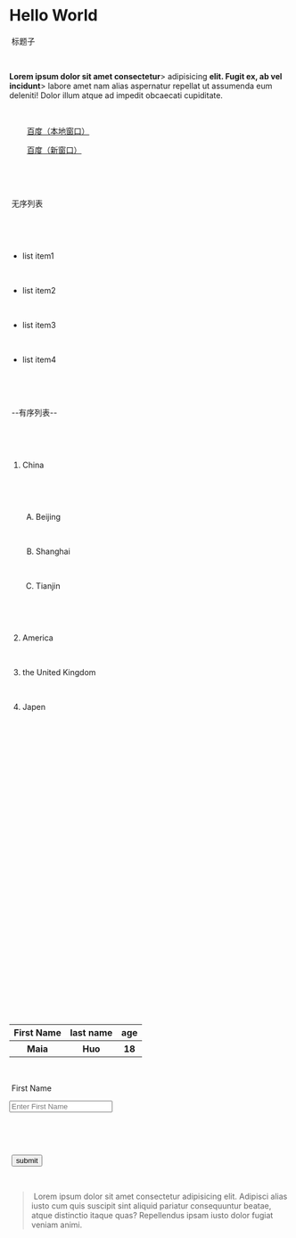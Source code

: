 <DOCTYPE html>

  <!DOCTYPE html>

  <html lang="en">

  <head>

        <meta charset="UTF-8">

        <meta http-equiv="X-UA-Compatible" content="IE=edge">

        <meta name="viewport" content="width=device-width, initial-scale=1.0">

​    <title>My First HTML File</title>

  </head>

  <body background="css .html\4800346.jpg">

​    <h1>Hello World</h1>

​    标题子<!--Lorem语句--->

        <p><b>Lorem ipsum dolor sit amet consectetur</b>> adipisicing <strong>elit. Fugit ex, ab vel incidunt</strong>> labore amet nam alias aspernatur repellat ut assumenda eum deleniti! Dolor illum atque ad impedit obcaecati cupiditate.

​    </p><!---<a href="http://www.baidu.com">百度（本地窗口） </a>-->

        <a href="http://www.baidu.com">百度（本地窗口） </a>

        <a href="http://www.baidu.com" target="_blank">百度（新窗口） </a>

<!--<a href="http://www.baidu.com" target="_blank">百度（新窗口） </a>-->

​    <br><!--br换行-->

​    <!--无序列表ul 内嵌li-->

​    无序列表

​    <ul>

​      <li>list item1</li>

​      <li>list item2</li>

​      <li>list item3</li>

​      <li>list item4</li>

​    </ul>

​    <!--有序列表ol-->

​    --有序列表--

​    <ol>

​      <li>China</li>

​        <ol type="A"><!--标号类型-->

​          <li>Beijing</li>

​          <li>Shanghai</li>

​          <li>Tianjin</li>

​        </ol>

​      <li>America</li>

​      <li>the United Kingdom</li>

​      <li>Japen</li>

​    </ol>

​    



  <!--表格--->

    <table>

​    <table>

<thead>

​      <tr><!--行-->

​        <th>First Name</th><!--列-->

​        <th>last name</th>

​        <th>age</th>

​      </tr>

​    </thead>

​    <tbody>

​      <tr>

​        <th>Maia</th>

​        <th>Huo</th>

​        <th>18</th>

​      </tr>

​    </tbody>

  </table>

  <!--表单--><!--label标签-->

  <form action="http://www.baidu.com"><!--提交到百度-->

        <div>

​      <label>First Name</label><!--标签-->

​      <input type="text" name="first name" placeholder="Enter First Name">

​            <!--以name=first name给服务器后端提交-->

​    </div>

​    <input type="submit" name="submit" value="submit"><!--按钮-->

  </form>

  <br>

  <blockquote>

​    Lorem ipsum dolor sit amet consectetur adipisicing elit. Adipisci alias iusto cum quis suscipit sint aliquid pariatur consequuntur beatae, atque distinctio itaque quas? Repellendus ipsam iusto dolor fugiat veniam animi.

  </blockquote>



​    

  </body>

  </html>